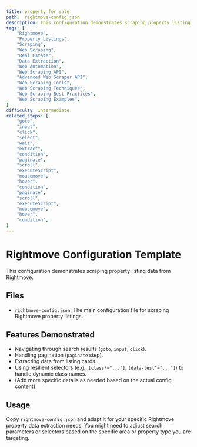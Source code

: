 ```yaml
---
title: property_for_sale
path:  rightmove-config.json
description: This configuration demonstrates scraping property listing data from Rightmove.
tags: [
    "Rightmove", 
    "Property Listings", 
    "Scraping", 
    "Web Scraping", 
    "Real Estate", 
    "Data Extraction", 
    "Web Automation", 
    "Web Scraping API", 
    "Advanced Web Scraper API", 
    "Web Scraping Tools", 
    "Web Scraping Techniques", 
    "Web Scraping Best Practices", 
    "Web Scraping Examples", 
]
difficulty: Intermediate
related_steps: [
    "goto", 
    "input", 
    "click", 
    "select", 
    "wait", 
    "extract", 
    "condition", 
    "paginate", 
    "scroll", 
    "executeScript", 
    "mousemove", 
    "hover", 
    "condition", 
    "paginate", 
    "scroll", 
    "executeScript", 
    "mousemove", 
    "hover", 
    "condition", 
]
---
```


# Rightmove Configuration Template

This configuration demonstrates scraping property listing data from Rightmove.

## Files

-   `rightmove-config.json`: The main configuration file for scraping Rightmove property listings.

## Features Demonstrated

-   Navigating through search results (`goto`, `input`, `click`).
-   Handling pagination (`paginate` step).
-   Extracting data from listing cards.
-   Using resilient selectors (e.g., `[class*="..."]`, `[data-test^="..."]`) to handle dynamic class names.
-   (Add more specific details as needed based on the actual config content)

## Usage

Copy `rightmove-config.json` and adapt it for your specific Rightmove property data extraction needs. You might need to adjust search parameters or selectors based on the specific area or property type you are targeting.
